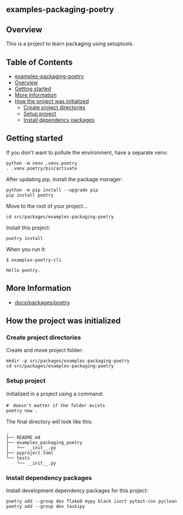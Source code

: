 ## examples-packaging-poetry

## Overview 

This is a project to learn packaging using setuptools.

## Table of Contents <!-- omit in toc -->

- [examples-packaging-poetry](#examples-packaging-poetry)
- [Overview](#overview)
- [Getting started](#getting-started)
- [More Information](#more-information)
- [How the project was initialized](#how-the-project-was-initialized)
  - [Create project directories](#create-project-directories)
  - [Setup project](#setup-project)
  - [Install dependency packages](#install-dependency-packages)


## Getting started

If you don't want to pollute the environment, have a separate venv:

```shell
python -m venv .venv.poetry
. .venv.poetry/bin/activate
```

After updating pip, install the package manager:

```shell
python -m pip install --upgrade pip
pip install poetry
```

Move to the root of your project...

```shell
cd src/packages/examples-packaging-poetry
```

Install this project:

```shell
poetry install
```

When you run it:

```console
$ examples-poetry-cli

Hello poetry.
```

## More Information

- [docs/packages/poetry](/docs/packages/poetry.md)


## How the project was initialized

### Create project directories

Create and move project folder:

```shell
mkdir -p src/packages/examples-packaging-poetry
cd src/packages/examples-packaging-poetry
```

### Setup project

Initialized in a project using a command:

```shell
#　doesn't matter if the folder exists
poetry new .
```

The final directory will look like this:

```
.
├── README.md
├── examples_packaging_poetry
│   └── __init__.py
├── pyproject.toml
└── tests
    └── __init__.py
```

### Install dependency packages

Install development dependency packages for this project:

```shell
poetry add --group dev flake8 mypy black isort pytest-cov pyclean
poetry add --group dev taskipy
```
